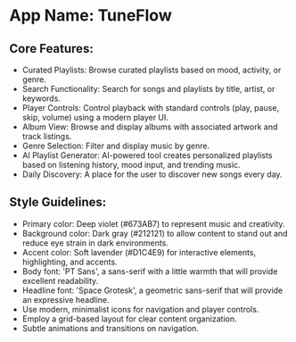 # **App Name**: TuneFlow

## Core Features:

- Curated Playlists: Browse curated playlists based on mood, activity, or genre.
- Search Functionality: Search for songs and playlists by title, artist, or keywords.
- Player Controls: Control playback with standard controls (play, pause, skip, volume) using a modern player UI.
- Album View: Browse and display albums with associated artwork and track listings.
- Genre Selection: Filter and display music by genre.
- AI Playlist Generator: AI-powered tool creates personalized playlists based on listening history, mood input, and trending music.
- Daily Discovery: A place for the user to discover new songs every day.

## Style Guidelines:

- Primary color: Deep violet (#673AB7) to represent music and creativity.
- Background color: Dark gray (#212121) to allow content to stand out and reduce eye strain in dark environments.
- Accent color: Soft lavender (#D1C4E9) for interactive elements, highlighting, and accents.
- Body font: 'PT Sans', a sans-serif with a little warmth that will provide excellent readability.
- Headline font: 'Space Grotesk', a geometric sans-serif that will provide an expressive headline.
- Use modern, minimalist icons for navigation and player controls.
- Employ a grid-based layout for clear content organization.
- Subtle animations and transitions on navigation.